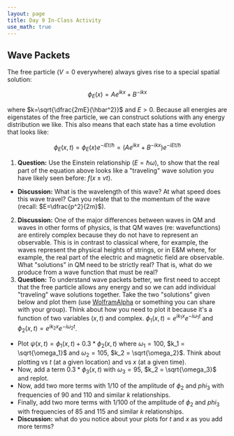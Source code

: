 ```yaml
---
layout: page
title: Day 9 In-Class Activity
use_math: true
---
```


## Wave Packets

The free particle ($V=0$ everywhere) always gives rise to a special spatial solution:

$$\phi_E(x) = Ae^{ikx}+B^{-ikx}$$

where $k=\sqrt{\dfrac{2mE}{\hbar^2}}$ and $E>0$. Because all energies are eigenstates of the free particle, we can construct solutions with any energy distribution we like. This also means that each state has a time evolution that looks like:


$$\phi_E(x,t) = \phi_E(x)e^{-iEt/\hbar} = (Ae^{ikx}+B^{-ikx})e^{-iEt/\hbar}$$

1. **Question:** Use the Einstein relationship ($E=\hbar \omega$), to show that the real part of the equation above looks like a "traveling" wave solution you have likely seen before: $f(x\pm  vt)$.
  * **Discussion:** What is the wavelength of this wave? At what speed does this wave travel? Can you relate that to the momentum of the wave (recall: $E=\dfrac{p^2}{2m}$).
2. **Discussion:** One of the major differences between waves in QM and waves in other forms of physics, is that QM waves (re: wavefunctions) are entirely complex because they do not have to represent an observable. This is in contrast to classical where, for example, the waves represent the physical heights of strings, or in E&M  where, for example, the real part of the electric and magnetic field are observable. What "solutions" in QM need to be strictly real? That is, what do we produce from a wave function that must be real?
3. **Question:** To understand wave packets better, we first need to accept that the free particle allows any energy and so we can add individual "traveling" wave solutions together. Take the two "solutions" given below and plot them (use [WolframAlpha](https://www.wolframalpha.com) or something you can share with your group). Think about how you need to plot it because it's a function of two variables ($x,t$) and complex. $\phi_1(x,t) = e^{ik_1x}e^{-i\omega_1t}$ and $\phi_2(x,t) = e^{ik_2x}e^{-i\omega_2t}$.
  * Plot $\psi(x,t) = \phi_1(x,t) + 0.3*\phi_2(x,t)$ where $\omega_1 = 100$, $k_1 = \sqrt{\omega_1}$ and $\omega_2 = 105$, $k_2 = \sqrt{\omega_2}$. Think about plotting vs $t$ (at a given location) and vs $x$ (at a given time).
  * Now, add a term $0.3*\phi_3(x,t)$ with $\omega_3 = 95$, $k_2 = \sqrt{\omega_3}$ and replot.
  * Now, add two more terms with 1/10 of the amplitude of $\phi_2$ and $phi_3$ with frequencies of $90$ and $110$ and similar $k$ relationships.
  * Finally, add two more terms with 1/100 of the amplitude of $\phi_2$ and $phi_3$ with frequencies of $85$ and $115$ and similar $k$ relationships.
  * **Discussion:** what do you notice about your plots for $t$ and $x$ as you add more terms?
